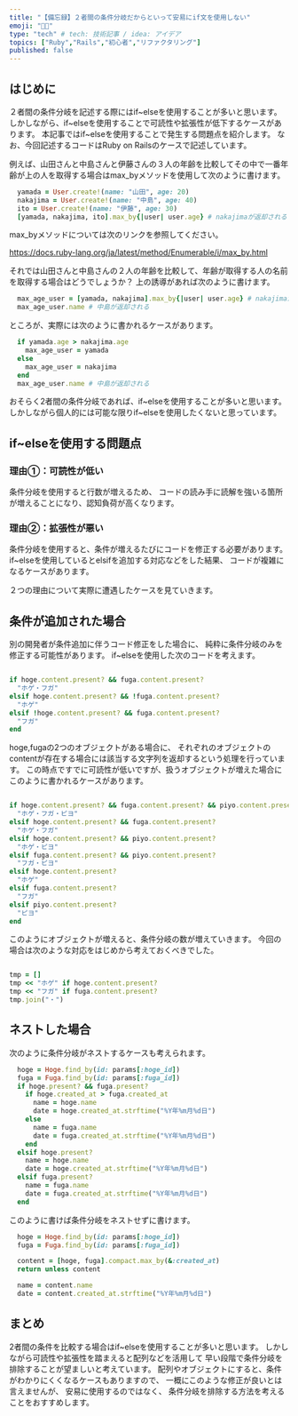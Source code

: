 ```yaml
---
title: "【備忘録】２者間の条件分岐だからといって安易にif文を使用しない"
emoji: "🧑‍🔬"
type: "tech" # tech: 技術記事 / idea: アイデア
topics: ["Ruby","Rails","初心者","リファクタリング"]
published: false
---
```


## はじめに

２者間の条件分岐を記述する際にはif~elseを使用することが多いと思います。
しかしながら、if~elseを使用することで可読性や拡張性が低下するケースがあります。
本記事ではif~elseを使用することで発生する問題点を紹介します。
なお、今回記述するコードはRuby on Railsのケースで記述しています。

例えば、山田さんと中島さんと伊藤さんの３人の年齢を比較してその中で一番年齢が上の人を取得する場合はmax_byメソッドを使用して次のように書けます。

```ruby
  yamada = User.create!(name: "山田", age: 20)
  nakajima = User.create!(name: "中島", age: 40)
  ito = User.create!(name: "伊藤", age: 30)
  [yamada, nakajima, ito].max_by{|user| user.age} # nakajimaが返却される
```

max_byメソッドについては次のリンクを参照してください。

https://docs.ruby-lang.org/ja/latest/method/Enumerable/i/max_by.html

それでは山田さんと中島さんの２人の年齢を比較して、年齢が取得する人の名前を取得する場合はどうでしょうか？
上の誘導があれば次のように書けます。

```ruby
  max_age_user = [yamada, nakajima].max_by{|user| user.age} # nakajimaが返却される
  max_age_user.name # 中島が返却される
```

ところが、実際には次のように書かれるケースがあります。

```ruby
  if yamada.age > nakajima.age
    max_age_user = yamada
  else
    max_age_user = nakajima
  end
  max_age_user.name # 中島が返却される
```

おそらく2者間の条件分岐であれば、if~elseを使用することが多いと思います。
しかしながら個人的には可能な限りif~elseを使用したくないと思っています。

## if~elseを使用する問題点

### 理由①：可読性が低い

条件分岐を使用すると行数が増えるため、
コードの読み手に読解を強いる箇所が増えることになり、認知負荷が高くなります。

### 理由②：拡張性が悪い

条件分岐を使用すると、条件が増えるたびにコードを修正する必要があります。
if~elseを使用しているとelsifを追加する対応などをした結果、
コードが複雑になるケースがあります。

２つの理由について実際に遭遇したケースを見ていきます。

## 条件が追加された場合

別の開発者が条件追加に伴うコード修正をした場合に、
純粋に条件分岐のみを修正する可能性があります。
if~elseを使用した次のコードを考えます。

```ruby

if hoge.content.present? && fuga.content.present?
  "ホゲ・フガ"
elsif hoge.content.present? && !fuga.content.present?
  "ホゲ"
elsif !hoge.content.present? && fuga.content.present?
  "フガ"
end

```

hoge,fugaの2つのオブジェクトがある場合に、
それぞれのオブジェクトのcontentが存在する場合には該当する文字列を返却するという処理を行っています。
この時点ですでに可読性が低いですが、扱うオブジェクトが増えた場合にこのように書かれるケースがあります。

```ruby

if hoge.content.present? && fuga.content.present? && piyo.content.present?
  "ホゲ・フガ・ピヨ"
elsif hoge.content.present? && fuga.content.present?
  "ホゲ・フガ"
elsif hoge.content.present? && piyo.content.present?
  "ホゲ・ピヨ"
elsif fuga.content.present? && piyo.content.present?
  "フガ・ピヨ"
elsif hoge.content.present?
  "ホゲ"
elsif fuga.content.present?
  "フガ"
elsif piyo.content.present?
  "ピヨ"
end

```

このようにオブジェクトが増えると、条件分岐の数が増えていきます。
今回の場合は次のような対応をはじめから考えておくべきでした。

```ruby

tmp = []
tmp << "ホゲ" if hoge.content.present?
tmp << "フガ" if fuga.content.present?
tmp.join("・")

```

## ネストした場合

次のように条件分岐がネストするケースも考えられます。

```ruby
  hoge = Hoge.find_by(id: params[:hoge_id])
  fuga = Fuga.find_by(id: params[:fuga_id])
  if hoge.present? && fuga.present?
    if hoge.created_at > fuga.created_at
      name = hoge.name
      date = hoge.created_at.strftime("%Y年%m月%d日")
    else
      name = fuga.name
      date = fuga.created_at.strftime("%Y年%m月%d日")
    end
  elsif hoge.present?
    name = hoge.name
    date = hoge.created_at.strftime("%Y年%m月%d日")
  elsif fuga.present?
    name = fuga.name
    date = fuga.created_at.strftime("%Y年%m月%d日")
  end
```

このように書けば条件分岐をネストせずに書けます。

```ruby
  hoge = Hoge.find_by(id: params[:hoge_id])
  fuga = Fuga.find_by(id: params[:fuga_id])

  content = [hoge, fuga].compact.max_by(&:created_at)
  return unless content

  name = content.name
  date = content.created_at.strftime("%Y年%m月%d日")
```

## まとめ

2者間の条件を比較する場合はif~elseを使用することが多いと思います。
しかしながら可読性や拡張性を踏まえると配列などを活用して
早い段階で条件分岐を排除することが望ましいと考えています。
配列やオブジェクトにすると、条件がわかりにくくなるケースもありますので、
一概にこのような修正が良いとは言えませんが、
安易に使用するのではなく、
条件分岐を排除する方法を考えることをおすすめします。